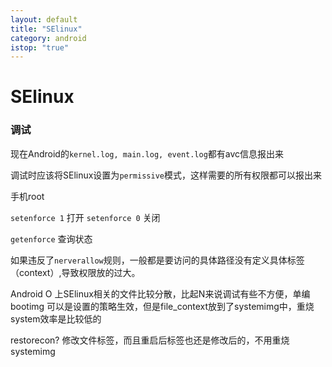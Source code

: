 ```yaml
---
layout: default
title: "SElinux"
category: android
istop: "true"
---
```


# SElinux

### 调试

现在Android的`kernel.log, main.log, event.log`都有avc信息报出来

调试时应该将SElinux设置为`permissive`模式，这样需要的所有权限都可以报出来

手机root

`setenforce 1` 打开
`setenforce 0` 关闭

`getenforce` 查询状态 

如果违反了`nerverallow`规则，一般都是要访问的具体路径没有定义具体标签（context）,导致权限放的过大。

Android O 上SElinux相关的文件比较分散，比起N来说调试有些不方便，单编bootimg 可以是设置的策略生效，但是file_context放到了systemimg中，重烧system效率是比较低的

restorecon? 修改文件标签，而且重启后标签也还是修改后的，不用重烧systemimg





